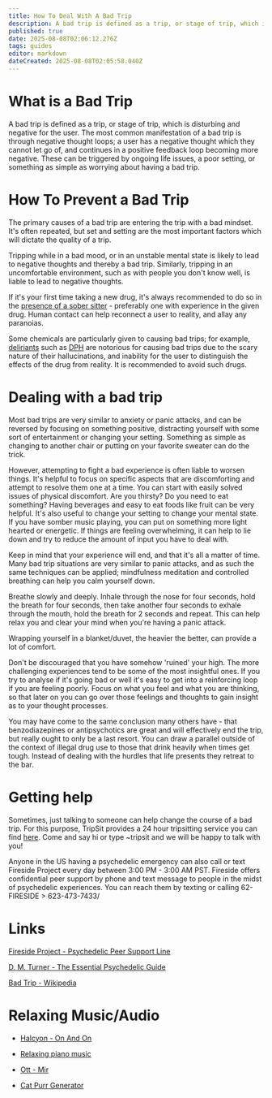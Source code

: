```yaml
---
title: How To Deal With A Bad Trip
description: A bad trip is defined as a trip, or stage of trip, which is disturbing and negative for the user. The most common manifestation of a bad trip is through...
published: true
date: 2025-08-08T02:06:12.276Z
tags: guides
editor: markdown
dateCreated: 2025-08-08T02:05:58.040Z
---
```


# What is a Bad Trip

A bad trip is defined as a trip, or stage of trip, which is disturbing and negative for the user. The most common manifestation of a bad trip is through negative thought loops; a user has a negative thought which they cannot let go of, and continues in a positive feedback loop becoming more negative. These can be triggered by ongoing life issues, a poor setting, or something as simple as worrying about having a bad trip.

# How To Prevent a Bad Trip

The primary causes of a bad trip are entering the trip with a bad mindset. It's often repeated, but set and setting are the most important factors which will dictate the quality of a trip.

Tripping while in a bad mood, or in an unstable mental state is likely to lead to negative thoughts and thereby a bad trip. Similarly, tripping in an uncomfortable environment, such as with people you don't know well, is liable to lead to negative thoughts.

If it's your first time taking a new drug, it's always recommended to do so in the [presence of a sober sitter](/en/how-to-tripsit-in-real-life) - preferably one with experience in the given drug. Human contact can help reconnect a user to reality, and allay any paranoias.

Some chemicals are particularly given to causing bad trips; for example, [deliriants](/en/deliriants) such as [DPH](/en/dph) are notorious for causing bad trips due to the scary nature of their hallucinations, and inability for the user to distinguish the effects of the drug from reality. It is recommended to avoid such drugs.

# Dealing with a bad trip

Most bad trips are very similar to anxiety or panic attacks, and can be reversed by focusing on something positive, distracting yourself with some sort of entertainment or changing your setting. Something as simple as changing to another chair or putting on your favorite sweater can do the trick.

However, attempting to fight a bad experience is often liable to worsen things. It's helpful to focus on specific aspects that are discomforting and attempt to resolve them one at a time. You can start with easily solved issues of physical discomfort. Are you thirsty? Do you need to eat something? Having beverages and easy to eat foods like fruit can be very helpful. It's also useful to change your setting to change your mental state. If you have somber music playing, you can put on something more light hearted or energetic. If things are feeling overwhelming, it can help to lie down and try to reduce the amount of input you have to deal with.

Keep in mind that your experience will end, and that it's all a matter of time. Many bad trip situations are very similar to panic attacks, and as such the same techniques can be applied; mindfulness meditation and controlled breathing can help you calm yourself down.

Breathe slowly and deeply. Inhale through the nose for four seconds, hold the breath for four seconds, then take another four seconds to exhale through the mouth, hold the breath for 2 seconds and repeat. This can help relax you and clear your mind when you're having a panic attack.

Wrapping yourself in a blanket/duvet, the heavier the better, can provide a lot of comfort. 

Don't be discouraged that you have somehow 'ruined' your high. The more challenging experiences tend to be some of the most insightful ones. If you try to analyse if it's going bad or well it's easy to get into a reinforcing loop if you are feeling poorly. Focus on what you feel and what you are thinking, so that later on you can go over those feelings and thoughts to gain insight as to your thought processes.

You may have come to the same conclusion many others have - that benzodiazepines or antipsychotics are great and will effectively end the trip, but really ought to only be a last resort. You can draw a parallel outside of the context of illegal drug use to those that drink heavily when times get tough. Instead of dealing with the hurdles that life presents they retreat to the bar.

# Getting help

Sometimes, just talking to someone can help change the course of a bad trip. For this purpose, TripSit provides a 24 hour tripsitting service you can find [here](http://chat.tripsit.me/). Come and say hi or type ~tripsit and we will be happy to talk with you!

Anyone in the US having a psychedelic emergency can also call or text Fireside Project every day between 3:00 PM - 3:00 AM PST. Fireside offers confidential peer support by phone and text message to people in the midst of psychedelic experiences. You can reach them by texting or calling 62-FIRESIDE > 623-473-7433/

# Links

[Fireside Project - Psychedelic Peer Support Line](https://firesideproject.org/psychedelic-peer-support-line)

[D. M. Turner - The Essential Psychedelic Guide](https://www.erowid.org/library/books_online/essential_psychedelic_guide/essential_psychedelic_guide.shtml)

[Bad Trip - Wikipedia](https://en.wikipedia.org/wiki/Bad_trip)

# Relaxing Music/Audio

* [Halcyon - On And On](https://www.youtube.com/watch?v=bV-hSgL1R74)

* [Relaxing piano music](http://www.youtube.com/watch?v=t989-ukRYTY)

* [Ott - Mir](https://www.youtube.com/watch?v=z-bjL6it_0Y)

* [Cat Purr Generator](https://purrli.com/)